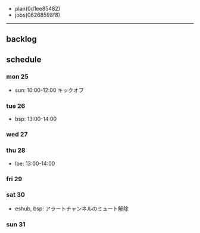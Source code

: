 
- plan(0d1ee85482)
- jobs(06268598f8)
---

## backlog

## schedule
### mon 25
- sun: 10:00-12:00 キックオフ
### tue 26
- bsp: 13:00-14:00
### wed 27
### thu 28
- lbe: 13:00-14:00
### fri 29
### sat 30
- eshub, bsp: アラートチャンネルのミュート解除
### sun 31




